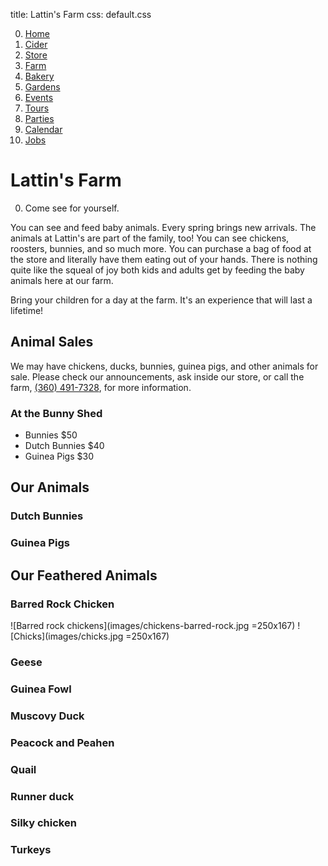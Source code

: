 title: Lattin's Farm
css: default.css

0. [Home](index.html)
1. [Cider](cider.html)
2. [Store](store.html)
3. [Farm](farm.html)
4. [Bakery](bakery.html)
5. [Gardens](gardens.html)
6. [Events](events.html)
7. [Tours](tours.html)
8. [Parties](parties.html)
9. [Calendar](calendar.html)
10. [Jobs](jobs.html)

# Lattin's Farm

0. Come see for yourself.

You can see and feed baby animals.
Every spring brings new arrivals.
The animals at Lattin's are part of the family, too!
You can see chickens, roosters, bunnies, and so much more.
You can purchase a bag of food at the store and literally have them eating out of your hands.
There is nothing quite like the squeal of joy both kids and adults get by feeding the baby animals here at our farm.

Bring your children for a day at the farm.
It's an experience that will last a lifetime!

## Animal Sales

We may have chickens, ducks, bunnies, guinea pigs, and other animals for sale.
Please check our announcements, ask inside our store, or call the farm, [(360) 491-7328](tel:+1-360-491-7328), for more information.

### At the Bunny Shed

- Bunnies $50
- Dutch Bunnies $40
- Guinea Pigs $30

## Our Animals

### Dutch Bunnies

### Guinea Pigs

## Our Feathered Animals

### Barred Rock Chicken

![Barred rock chickens](images/chickens-barred-rock.jpg =250x167)
![Chicks](images/chicks.jpg =250x167)

### Geese

### Guinea Fowl

### Muscovy Duck

### Peacock and Peahen

### Quail

### Runner duck

### Silky chicken

### Turkeys

